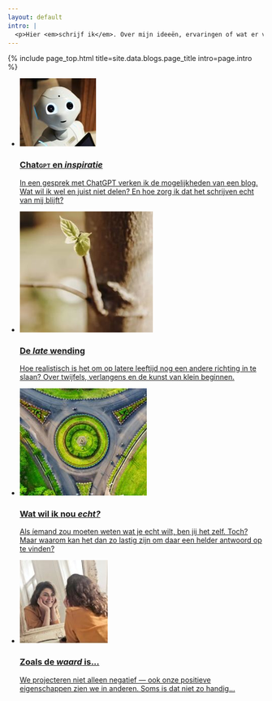 ```yaml
---
layout: default
intro: |
  <p>Hier <em>schrijf ik</em>. Over mijn ideeën, ervaringen of wat er verder nog in mij op zal komen.</p>
---
```


{% include page_top.html 
   title=site.data.blogs.page_title 
   intro=page.intro 
%}

<div class="custom-section">
  
<ul class="article-list">
<li>
    <img src="/blogs/images/chatgpt.JPG" alt="Icon" class="link-icon">
    <a href="/blogs/pages_sub/chatgpt"><div class="text">
      <h3>Chat<span class="smallcaps">gpt</span> en <em>inspiratie</em></h3>
      <p>In een gesprek met ChatGPT verken ik de mogelijkheden van een blog. Wat wil ik wel en juist niet delen? En hoe zorg ik dat het schrijven echt van mij blijft?</p>
    </div></a>
</li>

<li>
    <img src="/blogs/images/roerom.JPG" alt="Icon" class="link-icon">
    <a href="/blogs/pages_sub/roerom"><div class="text">
      <h3>De <em>late</em> wending</h3>
      <p>Hoe realistisch is het om op latere leeftijd nog een andere richting in te slaan? Over twijfels, verlangens en de kunst van klein beginnen.</p>
    </div></a>
</li>

<li>
  <img src="/blogs/images/watwilikecht.JPG" alt="Icon" class="link-icon">
  <a href="/blogs/pages_sub/watwilikecht"><div class="text">
    <h3>Wat wil ik nou <em>echt?</em></h3>
    <p>Als íemand zou moeten weten wat je echt wilt, ben jij het zelf. Toch? Maar waarom kan het dan zo lastig zijn om daar een helder antwoord op te vinden?</p>
  </div></a>
</li>

<li>
  <img src="/blogs/images/waard.JPG" alt="Icon" class="link-icon">
  <a href="/blogs/pages_sub/waard"><div class="text">
    <h3>Zoals de <em>waard</em> is...</h3>
    <p>We projecteren niet alleen negatief — ook onze positieve eigenschappen zien we in anderen. Soms is dat niet zo handig...</p>
  </div></a>
</li>
</ul></div>

